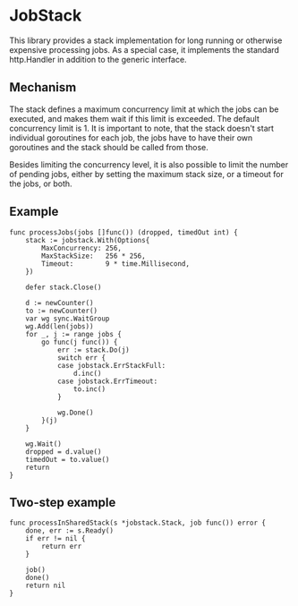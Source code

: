 # JobStack

This library provides a stack implementation for long running or otherwise expensive processing jobs. As a
special case, it implements the standard http.Handler in addition to the generic interface.

## Mechanism

The stack defines a maximum concurrency limit at which the jobs can be executed, and makes them wait if this
limit is exceeded. The default concurrency limit is 1. It is important to note, that the stack doesn't start
individual goroutines for each job, the jobs have to have their own goroutines and the stack should be called
from those.

Besides limiting the concurrency level, it is also possible to limit the number of pending jobs, either by
setting the maximum stack size, or a timeout for the jobs, or both.

## Example

	func processJobs(jobs []func()) (dropped, timedOut int) {
		stack := jobstack.With(Options{
			MaxConcurrency: 256,
			MaxStackSize:   256 * 256,
			Timeout:        9 * time.Millisecond,
		})

		defer stack.Close()

		d := newCounter()
		to := newCounter()
		var wg sync.WaitGroup
		wg.Add(len(jobs))
		for _, j := range jobs {
			go func(j func()) {
				err := stack.Do(j)
				switch err {
				case jobstack.ErrStackFull:
					d.inc()
				case jobstack.ErrTimeout:
					to.inc()
				}

				wg.Done()
			}(j)
		}

		wg.Wait()
		dropped = d.value()
		timedOut = to.value()
		return
	}

## Two-step example

	func processInSharedStack(s *jobstack.Stack, job func()) error {
		done, err := s.Ready()
		if err != nil {
			return err
		}

		job()
		done()
		return nil
	}
